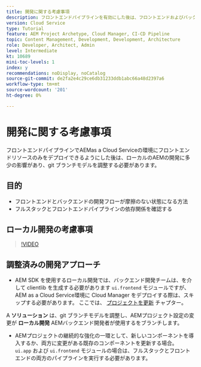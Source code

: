 ```yaml
---
title: 開発に関する考慮事項
description: フロントエンドパイプラインを有効にした後は、フロントエンドおよびバックエンドの開発プロセスへの影響を考慮します。
version: Cloud Service
type: Tutorial
feature: AEM Project Archetype, Cloud Manager, CI-CD Pipeline
topic: Content Management, Development, Development, Architecture
role: Developer, Architect, Admin
level: Intermediate
kt: 10689
mini-toc-levels: 1
index: y
recommendations: noDisplay, noCatalog
source-git-commit: de2fa2e4c29ce6db31233ddb1abc66a48d2397a6
workflow-type: tm+mt
source-wordcount: '201'
ht-degree: 0%

---
```



# 開発に関する考慮事項

フロントエンドパイプラインでAEMas a Cloud Serviceの環境にフロントエンドリソースのみをデプロイできるようにした後は、ローカルのAEMの開発に多少の影響があり、git ブランチモデルを調整する必要があります。

## 目的

* フロントエンドとバックエンドの開発フローが摩擦のない状態になる方法
* フルスタックとフロントエンドパイプラインの依存関係を確認する


## ローカル開発の考慮事項

>[!VIDEO](https://video.tv.adobe.com/v/3409421/)


## 調整済みの開発アプローチ

* AEM SDK を使用するローカル開発では、バックエンド開発チームは、を介して clientlib を生成する必要があります `ui.frontend` モジュールですが、AEM as a Cloud Service環境に Cloud Manager をデプロイする際は、スキップする必要があります。 ここでは、 [プロジェクトを更新](update-project.md) チャプター。

A __ソリューション__ は、git ブランチモデルを調整し、AEMプロジェクト設定の変更が __ローカル開発__ AEMバックエンド開発者が使用するをブランチします。


* AEMプロジェクトの継続的な強化の一環として、新しいコンポーネントを導入するか、両方に変更がある既存のコンポーネントを更新する場合。 `ui.app` および `ui.frontend` モジュールの場合は、フルスタックとフロントエンドの両方のパイプラインを実行する必要があります。



